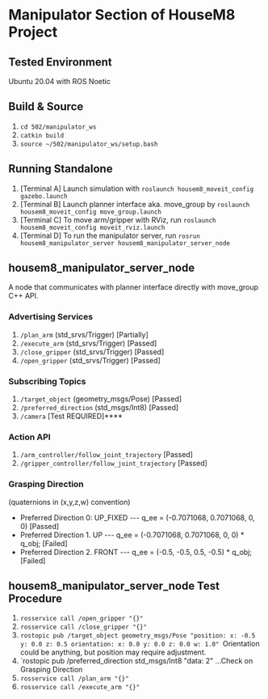 # Manipulator Section of HouseM8 Project

## Tested Environment
Ubuntu 20.04 with ROS Noetic

## Build & Source
1. `cd 502/manipulator_ws`
2. `catkin build`
3. `source ~/502/manipulator_ws/setup.bash`

## Running Standalone
1. [Terminal A] Launch simulation with `roslaunch housem8_moveit_config gazebo.launch`
2. [Terminal B] Launch planner interface aka. move_group by `roslaunch housem8_moveit_config move_group.launch`
3. [Terminal C] To move arm/gripper with RViz, run `roslaunch housem8_moveit_config moveit_rviz.launch`
4. [Terminal D] To run the manipulator server, run `rosrun housem8_manipulator_server housem8_manipulator_server_node`

## housem8_manipulator_server_node
A node that communicates with planner interface directly with move_group C++ API.

### Advertising Services
1. `/plan_arm` (std_srvs/Trigger) [Partially]
2. `/execute_arm` (std_srvs/Trigger) [Passed]
3. `/close_gripper` (std_srvs/Trigger) [Passed]
4. `/open_gripper` (std_srvs/Trigger) [Passed]

### Subscribing Topics
1. `/target_object` (geometry_msgs/Pose) [Passed]
2. `/preferred_direction` (std_msgs/Int8) [Passed]
3. `/camera` [Test REQUIRED]****

### Action API
1. `/arm_controller/follow_joint_trajectory` [Passed]
2. `/gripper_controller/follow_joint_trajectory` [Passed]

### Grasping Direction
(quaternions in (x,y,z,w) convention)
- Preferred Direction 0: UP_FIXED --- q_ee = (-0.7071068, 0.7071068, 0, 0) [Passed]
- Preferred Direction 1. UP --- q_ee = (-0.7071068, 0.7071068, 0, 0) * q_obj; [Failed]
- Preferred Direction 2. FRONT --- q_ee = (-0.5, -0.5, 0.5, -0.5) * q_obj; [Failed]

## housem8_manipulator_server_node Test Procedure
1. `rosservice call /open_gripper "{}"`
2. `rosservice call /close_gripper "{}"`
3. `rostopic pub /target_object geometry_msgs/Pose "position:
  x: -0.5
  y: 0.0
  z: 0.5
orientation:
  x: 0.0
  y: 0.0
  z: 0.0
  w: 1.0" `Orientation could be anything, but position may require adjustment.
4. `rostopic pub /preferred_direction std_msgs/Int8 "data: 2" ...Check on Grasping Direction
5. `rosservice call /plan_arm "{}"`
6. `rosservice call /execute_arm "{}"`
